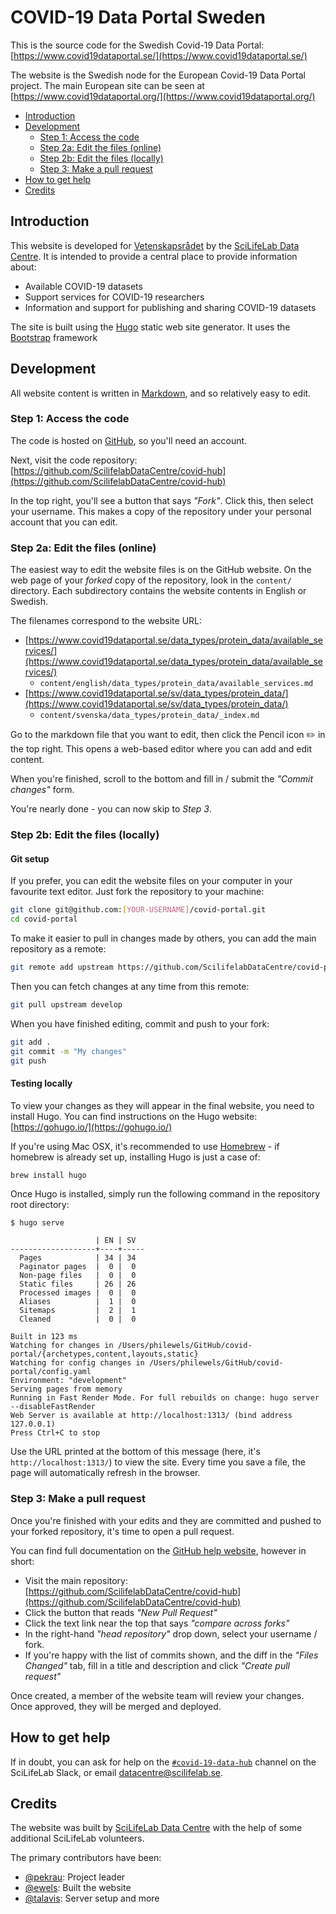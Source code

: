 # COVID-19 Data Portal Sweden

This is the source code for the Swedish Covid-19 Data Portal:
[https://www.covid19dataportal.se/](https://www.covid19dataportal.se/)

The website is the Swedish node for the European Covid-19 Data Portal project.
The main European site can be seen at [https://www.covid19dataportal.org/](https://www.covid19dataportal.org/)

* [Introduction](#introduction)
* [Development](#development)
    * [Step 1: Access the code](#step_1_access_the_code)
    * [Step 2a: Edit the files (online)](#step_2a_edit_the_files_online)
    * [Step 2b: Edit the files (locally)](#step_2b_edit_the_files_locally)
    * [Step 3: Make a pull request](#step_3_make_a_pull_request)
* [How to get help](#how_to_get_help)
* [Credits](#credits)

## Introduction

This website is developed for [Vetenskapsrådet](https://www.vr.se/) by the [SciLifeLab Data Centre](https://www.scilifelab.se/data/).
It is intended to provide a central place to provide information about:

* Available COVID-19 datasets
* Support services for COVID-19 researchers
* Information and support for publishing and sharing COVID-19 datasets

The site is built using the [Hugo](https://gohugo.io/) static web site generator.
It uses the [Bootstrap](https://getbootstrap.com/) framework

## Development

All website content is written in [Markdown](https://guides.github.com/features/mastering-markdown/), and so relatively easy to edit.

### Step 1: Access the code

The code is hosted on [GitHub](http://github.com/), so you'll need an account.

Next, visit the code repository: [https://github.com/ScilifelabDataCentre/covid-hub](https://github.com/ScilifelabDataCentre/covid-hub)

In the top right, you'll see a button that says _"Fork"_. Click this, then select your username.
This makes a copy of the repository under your personal account that you can edit.

### Step 2a: Edit the files (online)

The easiest way to edit the website files is on the GitHub website.
On the web page of your _forked_ copy of the repository, look in the `content/` directory.
Each subdirectory contains the website contents in English or Swedish.

The filenames correspond to the website URL:

* [https://www.covid19dataportal.se/data_types/protein_data/available_services/](https://www.covid19dataportal.se/data_types/protein_data/available_services/)
    * `content/english/data_types/protein_data/available_services.md`
* [https://www.covid19dataportal.se/sv/data_types/protein_data/](https://www.covid19dataportal.se/sv/data_types/protein_data/)
    * `content/svenska/data_types/protein_data/_index.md`

Go to the markdown file that you want to edit, then click the Pencil icon :pencil2: in the top right.
This opens a web-based editor where you can add and edit content.

When you're finished, scroll to the bottom and fill in / submit the _"Commit changes"_ form.

You're nearly done - you can now skip to _Step 3_.

### Step 2b: Edit the files (locally)

#### Git setup

If you prefer, you can edit the website files on your computer in your favourite text editor.
Just fork the repository to your machine:

```bash
git clone git@github.com:[YOUR-USERNAME]/covid-portal.git
cd covid-portal
```

To make it easier to pull in changes made by others, you can add the main repository as a remote:

```bash
git remote add upstream https://github.com/ScilifelabDataCentre/covid-portal.git
```

Then you can fetch changes at any time from this remote:

```bash
git pull upstream develop
```

When you have finished editing, commit and push to your fork:

```bash
git add .
git commit -m "My changes"
git push
```

#### Testing locally

To view your changes as they will appear in the final website, you need to install Hugo.
You can find instructions on the Hugo website: [https://gohugo.io/](https://gohugo.io/)

If you're using Mac OSX, it's recommended to use [Homebrew](https://brew.sh/) -
if homebrew is already set up, installing Hugo is just a case of:

```bash
brew install hugo
```

Once Hugo is installed, simply run the following command in the repository root directory:

```console
$ hugo serve

                   | EN | SV
-------------------+----+-----
  Pages            | 34 | 34
  Paginator pages  |  0 |  0
  Non-page files   |  0 |  0
  Static files     | 26 | 26
  Processed images |  0 |  0
  Aliases          |  1 |  0
  Sitemaps         |  2 |  1
  Cleaned          |  0 |  0

Built in 123 ms
Watching for changes in /Users/philewels/GitHub/covid-portal/{archetypes,content,layouts,static}
Watching for config changes in /Users/philewels/GitHub/covid-portal/config.yaml
Environment: "development"
Serving pages from memory
Running in Fast Render Mode. For full rebuilds on change: hugo server --disableFastRender
Web Server is available at http://localhost:1313/ (bind address 127.0.0.1)
Press Ctrl+C to stop
```

Use the URL printed at the bottom of this message (here, it's `http://localhost:1313/`) to view the site.
Every time you save a file, the page will automatically refresh in the browser.

### Step 3: Make a pull request

Once you're finished with your edits and they are committed and pushed to your forked repository, it's time to open a pull request.

You can find full documentation on the [GitHub help website](https://help.github.com/en/github/collaborating-with-issues-and-pull-requests/about-pull-requests), however in short:

* Visit the main repository: [https://github.com/ScilifelabDataCentre/covid-hub](https://github.com/ScilifelabDataCentre/covid-hub)
* Click the button that reads _"New Pull Request"_
* Click the text link near the top that says _"compare across forks"_
* In the right-hand _"head repository"_ drop down, select your username / fork.
* If you're happy with the list of commits shown, and the diff in the _"Files Changed"_ tab, fill in a title and description and click _"Create pull request"_

Once created, a member of the website team will review your changes.
Once approved, they will be merged and deployed.

## How to get help

If in doubt, you can ask for help on the [`#covid-19-data-hub`](https://scilifelab.slack.com/archives/C012X6S0D3N) channel on the SciLifeLab Slack, or email [datacentre@scilifelab.se](mailto:datacentre@scilifelab.se).

## Credits
The website was built by [SciLifeLab Data Centre](https://www.scilifelab.se/data/) with the help of some additional SciLifeLab volunteers.

The primary contributors have been:

* [@pekrau](http://github.com/pekrau/): Project leader
* [@ewels](https://github.com/ewels): Built the website
* [@talavis](https://github.com/talavis): Server setup and more
